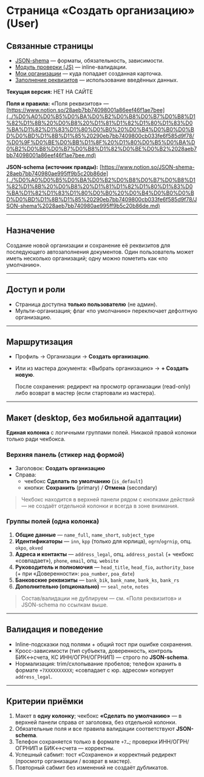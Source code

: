 # Страница «Создать организацию» (User)

## Связанные страницы

- [JSON-shema](../%D0%A0%D0%B5%D0%BA%D0%B2%D0%B8%D0%B7%D0%B8%D1%82%D1%8B%20%D0%B8%20%D1%81%D1%82%D1%80%D1%83%D0%BA%D1%82%D1%83%D1%80%D0%B0%20%D0%B4%D0%B0%D0%BD%D0%BD%D1%8B%D1%85%20290eb7bb7409800cb033fe6f585d9f78/JSON-shema%2028aeb7bb740980ae995ff9b5c20b86de.md) — форматы, обязательность, зависимости.
- [Модуль проверки (JS)](../%D0%A0%D0%B0%D0%B1%D0%BE%D1%82%D0%B0%20%D1%81%20%D0%B4%D0%BE%D0%BA%D1%83%D0%BC%D0%B5%D0%BD%D1%82%D0%B0%D0%BC%D0%B8%20(User)%20290eb7bb7409804da0aed86f3433deb2/%D0%9C%D0%BE%D0%B4%D1%83%D0%BB%D1%8C%20%D0%BF%D1%80%D0%BE%D0%B2%D0%B5%D1%80%D0%BA%D0%B8%20(%D0%B3%D0%BE%D1%82%D0%BE%D0%B2%D1%8B%D0%B9%20%D0%BA%D0%BE%D0%B4,%20JS)%20requisitesGuard%20%2028feb7bb7409805ab92ddac72668c178.md) — inline-валидации.
- [Мои организации](%D0%A1%D1%82%D1%80%D0%B0%D0%BD%D0%B8%D1%86%D0%B0%20%C2%AB%D0%9C%D0%BE%D0%B8%20%D0%BE%D1%80%D0%B3%D0%B0%D0%BD%D0%B8%D0%B7%D0%B0%D1%86%D0%B8%D0%B8%C2%BB%20(User)%2028aeb7bb7409803fbd3dc34a6f1e5dec.md) — куда попадает созданная карточка.
- [Заполнение реквизитов](../%D0%A0%D0%B0%D0%B1%D0%BE%D1%82%D0%B0%20%D1%81%20%D0%B4%D0%BE%D0%BA%D1%83%D0%BC%D0%B5%D0%BD%D1%82%D0%B0%D0%BC%D0%B8%20(User)%20290eb7bb7409804da0aed86f3433deb2/%D0%A1%D1%82%D1%80%D0%B0%D0%BD%D0%B8%D1%86%D0%B0%20%C2%AB%D0%97%D0%B0%D0%BF%D0%BE%D0%BB%D0%BD%D0%B5%D0%BD%D0%B8%D0%B5%20%D1%80%D0%B5%D0%BA%D0%B2%D0%B8%D0%B7%D0%B8%D1%82%D0%BE%D0%B2%C2%BB%20(User)%2028feb7bb7409809eac65ca6a6512831e.md) — использование введённых данных.

**Текущая версия:** НЕТ НА САЙТЕ

**Поля и правила:** «Поля реквизитов» — [https://www.notion.so/28aeb7bb74098001a86eef46f1ae7bee](../%D0%A0%D0%B5%D0%BA%D0%B2%D0%B8%D0%B7%D0%B8%D1%82%D1%8B%20%D0%B8%20%D1%81%D1%82%D1%80%D1%83%D0%BA%D1%82%D1%83%D1%80%D0%B0%20%D0%B4%D0%B0%D0%BD%D0%BD%D1%8B%D1%85%20290eb7bb7409800cb033fe6f585d9f78/%D0%9F%D0%BE%D0%BB%D1%8F%20%D1%80%D0%B5%D0%BA%D0%B2%D0%B8%D0%B7%D0%B8%D1%82%D0%BE%D0%B2%2028aeb7bb74098001a86eef46f1ae7bee.md)

**JSON-schema (источник правды):** [https://www.notion.so/JSON-shema-28aeb7bb740980ae995ff9b5c20b86de](../%D0%A0%D0%B5%D0%BA%D0%B2%D0%B8%D0%B7%D0%B8%D1%82%D1%8B%20%D0%B8%20%D1%81%D1%82%D1%80%D1%83%D0%BA%D1%82%D1%83%D1%80%D0%B0%20%D0%B4%D0%B0%D0%BD%D0%BD%D1%8B%D1%85%20290eb7bb7409800cb033fe6f585d9f78/JSON-shema%2028aeb7bb740980ae995ff9b5c20b86de.md)

---

## Назначение

Создание новой организации и сохранение её реквизитов для последующего автозаполнения документов. Один пользователь может иметь несколько организаций; одну можно пометить как «по умолчанию».

---

## Доступ и роли

- Страница доступна **только пользователю** (не админ).
- Мульти-организация; флаг «по умолчанию» переключает дефолтную организацию.

---

## Маршрутизация

- Профиль → Организации → **Создать организацию**.
- Или из мастера документа: «Выбрать организацию» → **+ Создать новую**.
    
    После сохранения: редирект на просмотр организации (read-only) либо возврат в мастер (если стартовали из мастера).
    

---

## Макет (desktop, без мобильной адаптации)

**Единая колонка** с логичными группами полей. Никакой правой колонки только ради чекбокса.

### Верхняя панель (стикер над формой)

- Заголовок: **Создать организацию**
- Справа:
    - чекбокс **Сделать по умолчанию** (`is_default`)
    - кнопки: **Сохранить** (primary) / **Отмена** (secondary)

> Чекбокс находится в верхней панели рядом с кнопками действий — не создаёт отдельной колонки и всегда в зоне внимания.
> 

### Группы полей (одна колонка)

1. **Общие данные** — `name_full`, `name_short`, `subject_type`
2. **Идентификаторы** — `inn`, `kpp` (только для юрлица), `ogrn`/`ogrnip`, опц. `okpo`, `okved`
3. **Адреса и контакты** — `address_legal`, опц. `address_postal` (+ чекбокс «совпадает»), `phone`, `email`, опц. `website`
4. **Руководитель и полномочия** — `head_title`, `head_fio`, `authority_base` (+ при «Доверенности»: `poa_number`, `poa_date`)
5. **Банковские реквизиты** — `bank_bik`, `bank_name`, `bank_ks`, `bank_rs`
6. **Дополнительно (опционально)** — `seal_note`, `notes`

> Состав/валидации не дублируем — см. «Поля реквизитов» и JSON-schema по ссылкам выше.
> 

---

## Валидация и поведение

- Inline-подсказки под полями + общий тост при ошибке сохранения.
- Кросс-зависимости (тип субъекта, доверенность, контроль БИК↔счета, КС ИНН/ОГРН/ОГРНИП) — строго по **JSON-schema**.
- Нормализация: trim/схлопывание пробелов; телефон хранить в формате `+7XXXXXXXXXX`; «совпадает с юр. адресом» копирует `address_legal`.

---

## Критерии приёмки

1. Макет в **одну колонку**; чекбокс **«Сделать по умолчанию»** — в верхней панели справа от заголовка, без отдельной колонки.
2. Обязательные поля и все правила валидации соответствуют **JSON-schema**.
3. Телефон сохраняется только в формате `+7…`; проверки ИНН/ОГРН/ОГРНИП и БИК↔счета — корректны.
4. Успешный сабмит: тост «Сохранено» и корректный редирект (просмотр организации / возврат в мастер).
5. Повторный сабмит без изменений не создаёт дубликатов.